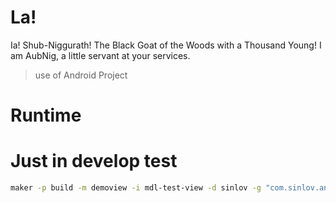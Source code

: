 # La!

Ia! Shub-Niggurath! The Black Goat of the Woods with a Thousand Young!
I am AubNig, a little servant at your services.

> use of Android Project

# Runtime

# Just in develop test

```sh
maker -p build -m demoview -i mdl-test-view -d sinlov -g "com.sinlov.android" -n "1.0.0" -c "1000000"
```
